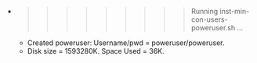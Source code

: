 * >>>>>>>>> Running inst-min-con-users-poweruser.sh ...
  * Created poweruser: Username/pwd = poweruser/poweruser.
  * Disk size = 1593280K. Space Used = 36K.
